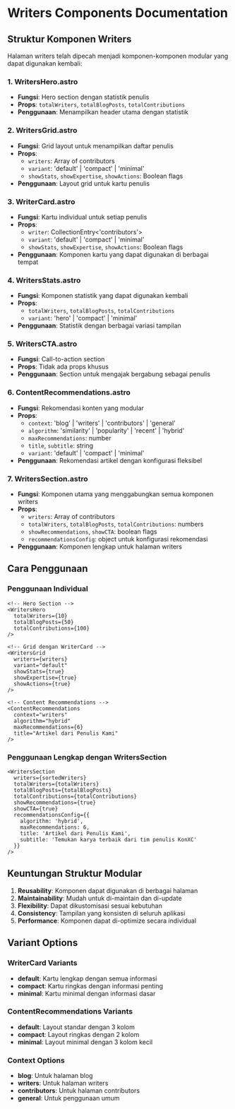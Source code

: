 # Writers Components Documentation

## Struktur Komponen Writers

Halaman writers telah dipecah menjadi komponen-komponen modular yang dapat digunakan kembali:

### 1. **WritersHero.astro**
- **Fungsi**: Hero section dengan statistik penulis
- **Props**: `totalWriters`, `totalBlogPosts`, `totalContributions`
- **Penggunaan**: Menampilkan header utama dengan statistik

### 2. **WritersGrid.astro**
- **Fungsi**: Grid layout untuk menampilkan daftar penulis
- **Props**: 
  - `writers`: Array of contributors
  - `variant`: 'default' | 'compact' | 'minimal'
  - `showStats`, `showExpertise`, `showActions`: Boolean flags
- **Penggunaan**: Layout grid untuk kartu penulis

### 3. **WriterCard.astro**
- **Fungsi**: Kartu individual untuk setiap penulis
- **Props**:
  - `writer`: CollectionEntry<'contributors'>
  - `variant`: 'default' | 'compact' | 'minimal'
  - `showStats`, `showExpertise`, `showActions`: Boolean flags
- **Penggunaan**: Komponen kartu yang dapat digunakan di berbagai tempat

### 4. **WritersStats.astro**
- **Fungsi**: Komponen statistik yang dapat digunakan kembali
- **Props**:
  - `totalWriters`, `totalBlogPosts`, `totalContributions`
  - `variant`: 'hero' | 'compact' | 'minimal'
- **Penggunaan**: Statistik dengan berbagai variasi tampilan

### 5. **WritersCTA.astro**
- **Fungsi**: Call-to-action section
- **Props**: Tidak ada props khusus
- **Penggunaan**: Section untuk mengajak bergabung sebagai penulis

### 6. **ContentRecommendations.astro**
- **Fungsi**: Rekomendasi konten yang modular
- **Props**:
  - `context`: 'blog' | 'writers' | 'contributors' | 'general'
  - `algorithm`: 'similarity' | 'popularity' | 'recent' | 'hybrid'
  - `maxRecommendations`: number
  - `title`, `subtitle`: string
  - `variant`: 'default' | 'compact' | 'minimal'
- **Penggunaan**: Rekomendasi artikel dengan konfigurasi fleksibel

### 7. **WritersSection.astro**
- **Fungsi**: Komponen utama yang menggabungkan semua komponen writers
- **Props**:
  - `writers`: Array of contributors
  - `totalWriters`, `totalBlogPosts`, `totalContributions`: numbers
  - `showRecommendations`, `showCTA`: boolean flags
  - `recommendationsConfig`: object untuk konfigurasi rekomendasi
- **Penggunaan**: Komponen lengkap untuk halaman writers

## Cara Penggunaan

### Penggunaan Individual
```astro
<!-- Hero Section -->
<WritersHero 
  totalWriters={10}
  totalBlogPosts={50}
  totalContributions={100}
/>

<!-- Grid dengan WriterCard -->
<WritersGrid 
  writers={writers}
  variant="default"
  showStats={true}
  showExpertise={true}
  showActions={true}
/>

<!-- Content Recommendations -->
<ContentRecommendations 
  context="writers"
  algorithm="hybrid"
  maxRecommendations={6}
  title="Artikel dari Penulis Kami"
/>
```

### Penggunaan Lengkap dengan WritersSection
```astro
<WritersSection 
  writers={sortedWriters}
  totalWriters={totalWriters}
  totalBlogPosts={totalBlogPosts}
  totalContributions={totalContributions}
  showRecommendations={true}
  showCTA={true}
  recommendationsConfig={{
    algorithm: 'hybrid',
    maxRecommendations: 6,
    title: 'Artikel dari Penulis Kami',
    subtitle: 'Temukan karya terbaik dari tim penulis KonXC'
  }}
/>
```

## Keuntungan Struktur Modular

1. **Reusability**: Komponen dapat digunakan di berbagai halaman
2. **Maintainability**: Mudah untuk di-maintain dan di-update
3. **Flexibility**: Dapat dikustomisasi sesuai kebutuhan
4. **Consistency**: Tampilan yang konsisten di seluruh aplikasi
5. **Performance**: Komponen dapat di-optimize secara individual

## Variant Options

### WriterCard Variants
- **default**: Kartu lengkap dengan semua informasi
- **compact**: Kartu ringkas dengan informasi penting
- **minimal**: Kartu minimal dengan informasi dasar

### ContentRecommendations Variants
- **default**: Layout standar dengan 3 kolom
- **compact**: Layout ringkas dengan 2 kolom
- **minimal**: Layout minimal dengan 3 kolom kecil

### Context Options
- **blog**: Untuk halaman blog
- **writers**: Untuk halaman writers
- **contributors**: Untuk halaman contributors
- **general**: Untuk penggunaan umum
